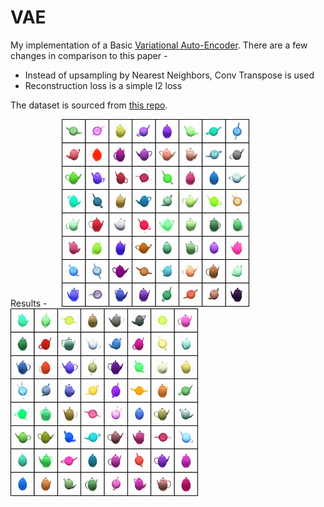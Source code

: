 # VAE
My implementation of a Basic [Variational Auto-Encoder](https://arxiv.org/abs/1312.6114). There are a few changes in comparison to this paper - 
 - Instead of upsampling by Nearest Neighbors, Conv Transpose is used
 - Reconstruction loss is a simple l2 loss

The dataset is sourced from [this repo](https://github.com/cianeastwood/qedr).   

Results - 
<img src="/docs/1_sample_1999.png" width="300" hspace="20" /> <img src="/docs/2_sample_99.png" width="300"/> 